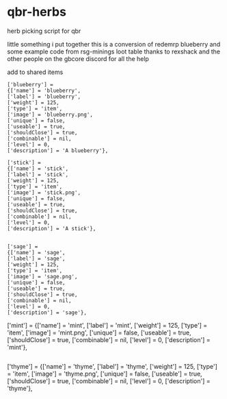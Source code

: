 # qbr-herbs
herb picking script for qbr          

little something i put together this is a conversion of redemrp blueberry and some example code from rsg-minings loot table thanks to rexshack and the other people on the gbcore discord  for all the help   




add to shared  items              
```
['blueberry'] =
{['name'] = 'blueberry',
['label'] = 'blueberry',
['weight'] = 125,
['type'] = 'item',
['image'] = 'blueberry.png',
['unique'] = false,
['useable'] = true,
['shouldClose'] = true,
['combinable'] = nil,
['level'] = 0,
['description'] = 'A blueberry'},
```
```
['stick'] =
{['name'] = 'stick',
['label'] = 'stick',
['weight'] = 125,
['type'] = 'item',
['image'] = 'stick.png',
['unique'] = false,
['useable'] = true,
['shouldClose'] = true,
['combinable'] = nil,
['level'] = 0,
['description'] = 'A stick'},

```

```

['sage'] =
{['name'] = 'sage',
['label'] = 'sage',
['weight'] = 125,
['type'] = 'item',
['image'] = 'sage.png',
['unique'] = false,
['useable'] = true,
['shouldClose'] = true,
['combinable'] = nil,
['level'] = 0,
['description'] = 'sage'},

```

['mint'] =
{['name'] = 'mint',
['label'] = 'mint',
['weight'] = 125,
['type'] = 'item',
['image'] = 'mint.png',
['unique'] = false,
['useable'] = true,
['shouldClose'] = true,
['combinable'] = nil,
['level'] = 0,
['description'] = 'mint'},

```

```

['thyme'] =
{['name'] = 'thyme',
['label'] = 'thyme',
['weight'] = 125,
['type'] = 'item',
['image'] = 'thyme.png',
['unique'] = false,
['useable'] = true,
['shouldClose'] = true,
['combinable'] = nil,
['level'] = 0,
['description'] = 'thyme'},

```
